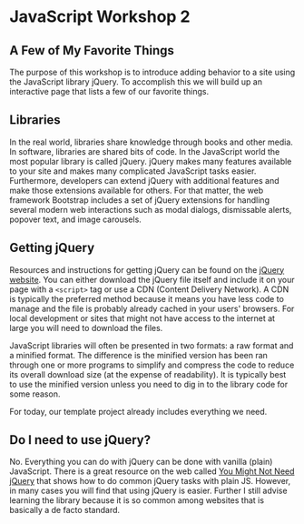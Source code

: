 # JavaScript Workshop 2
## A Few of My Favorite Things

The purpose of this workshop is to introduce adding behavior to a site using
the JavaScript library jQuery. To accomplish this we will build up an
interactive page that lists a few of our favorite things.

## Libraries

In the real world, libraries share knowledge through books and other media. In
software, libraries are shared bits of code. In the JavaScript world the most
popular library is called jQuery. jQuery makes many features available to your
site and makes many complicated JavaScript tasks easier. Furthermore,
developers can extend jQuery with additional features and make those extensions
available for others. For that matter, the web framework Bootstrap includes a
set of jQuery extensions for handling several modern web interactions such as
modal dialogs, dismissable alerts, popover text, and image carousels.

## Getting jQuery

Resources and instructions for getting jQuery can be found on the [jQuery
website](http://jquery.com/). You can either download the jQuery file itself
and include it on your page with a `<script>` tag or use a CDN (Content
Delivery Network). A CDN is typically the preferred method because it means you
have less code to manage and the file is probably already cached in your users'
browsers. For local development or sites that might not have access to the
internet at large you will need to download the files.

JavaScript libraries will often be presented in two formats: a raw format and a
minified format. The difference is the minified version has been ran through
one or more programs to simplify and compress the code to reduce its overall
download size (at the expense of readability). It is typically best to use the
minified version unless you need to dig in to the library code for some reason.

For today, our template project already includes everything we need.

## Do I need to use jQuery?

No. Everything you can do with jQuery can be done with vanilla (plain)
JavaScript. There is a great resource on the web called [You Might Not Need
jQuery](http://youmightnotneedjquery.com/) that shows how to do common jQuery
tasks with plain JS. However, in many cases you will find that using jQuery is
easier. Further I still advise learning the library because it is so common
among websites that is basically a de facto standard.
